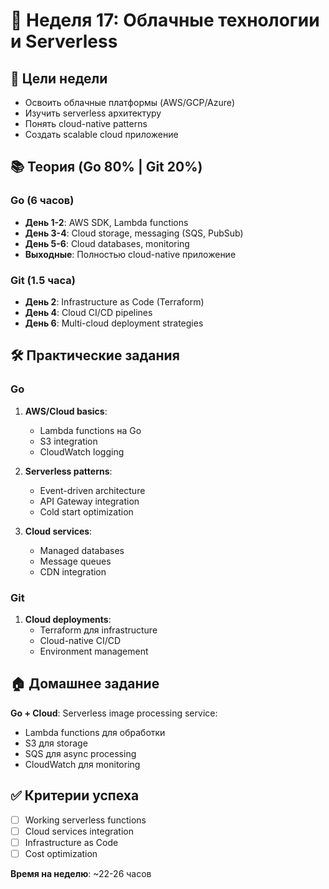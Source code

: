 # 📅 Неделя 17: Облачные технологии и Serverless

## 🎯 Цели недели
- Освоить облачные платформы (AWS/GCP/Azure)
- Изучить serverless архитектуру
- Понять cloud-native patterns
- Создать scalable cloud приложение

## 📚 Теория (Go 80% | Git 20%)

### Go (6 часов)
- **День 1-2**: AWS SDK, Lambda functions
- **День 3-4**: Cloud storage, messaging (SQS, PubSub)
- **День 5-6**: Cloud databases, monitoring
- **Выходные**: Полностью cloud-native приложение

### Git (1.5 часа)
- **День 2**: Infrastructure as Code (Terraform)
- **День 4**: Cloud CI/CD pipelines
- **День 6**: Multi-cloud deployment strategies

## 🛠 Практические задания

### Go
1. **AWS/Cloud basics**:
   - Lambda functions на Go
   - S3 integration
   - CloudWatch logging

2. **Serverless patterns**:
   - Event-driven architecture
   - API Gateway integration
   - Cold start optimization

3. **Cloud services**:
   - Managed databases
   - Message queues
   - CDN integration

### Git
1. **Cloud deployments**:
   - Terraform для infrastructure
   - Cloud-native CI/CD
   - Environment management

## 🏠 Домашнее задание

**Go + Cloud**: Serverless image processing service:
- Lambda functions для обработки
- S3 для storage
- SQS для async processing
- CloudWatch для monitoring

## ✅ Критерии успеха
- [ ] Working serverless functions
- [ ] Cloud services integration
- [ ] Infrastructure as Code
- [ ] Cost optimization

**Время на неделю**: ~22-26 часов 